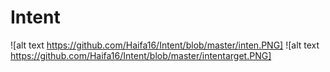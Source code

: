 # Intent
![alt text https://github.com/Haifa16/Intent/blob/master/inten.PNG]
![alt text https://github.com/Haifa16/Intent/blob/master/intentarget.PNG]
